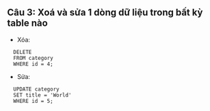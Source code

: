 ## Câu 3: Xoá và sửa 1 dòng dữ liệu trong bất kỳ table nào
- Xóa:
```
  DELETE 
  FROM category 
  WHERE id = 4;
```
- Sửa:
```
  UPDATE category 
  SET title = 'World' 
  WHERE id = 5;
```

